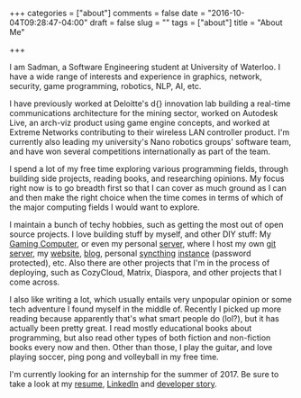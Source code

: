 +++
categories = ["about"]
comments = false
date = "2016-10-04T09:28:47-04:00"
draft = false
slug = ""
tags = ["about"]
title = "About Me"

+++

I am Sadman, a Software Engineering student at University of Waterloo. I have a
wide range of interests and experience in graphics, network, security, game
programming, robotics, NLP, AI, etc. 

I have previously worked at Deloitte's d{} innovation lab building a real-time
communications architecture for the mining sector, worked on Autodesk Live, an
arch-viz product using game engine concepts, and worked at Extreme Networks
contributing to their wireless LAN controller product. I'm currently also leading
my university's Nano robotics groups' software team, and have won several competitions
internationally as part of the team.

I spend a lot of my free time exploring various programming fields, through building
side projects, reading books, and researching opinions. My focus right now is to
go breadth first so that I can cover as much ground as I can and then make the
right choice when the time comes in terms of which of the major computing fields
I would want to explore.

I maintain a bunch of techy hobbies, such as getting the most out of open source
projects. I love building stuff by myself, and other DIY stuff: My [Gaming
Computer](https://ca.pcpartpicker.com/b/XRXH99), or even my personal [server](https://io.sadmansk.com),
where I host my own [git server](https://git.sadmansk.com), my [website](https://sadmansk.com),
[blog](https://blog.sadmansk.com), personal [syncthing](https://syncthing.net)
[instance](https://sync.sadmansk.com) (password protected), etc. Also there are
other projects that I'm in the process of deploying, such as CozyCloud,  Matrix,
Diaspora, and other projects that I come across. 

I also like writing a lot, which usually entails very unpopular opinion or some
tech adventure I found myself in the middle of. Recently I picked up more reading
because apparently that's what smart people do (lol?), but it has actually been
pretty great. I read mostly educational books about programming, but also read
other types of both fiction and non-fiction books every now and then. Other than
those, I play the guitar, and love playing soccer, ping pong and volleyball in
my free time.

I'm currently looking for an internship for the summer of 2017. Be sure to take
a look at my [resume](https://sadmansk.com/resume.pdf), [LinkedIn](https://www.linkedin.com/in/sadmansk)
and [developer story](https://stackoverflow.com/story/sadmansk).
